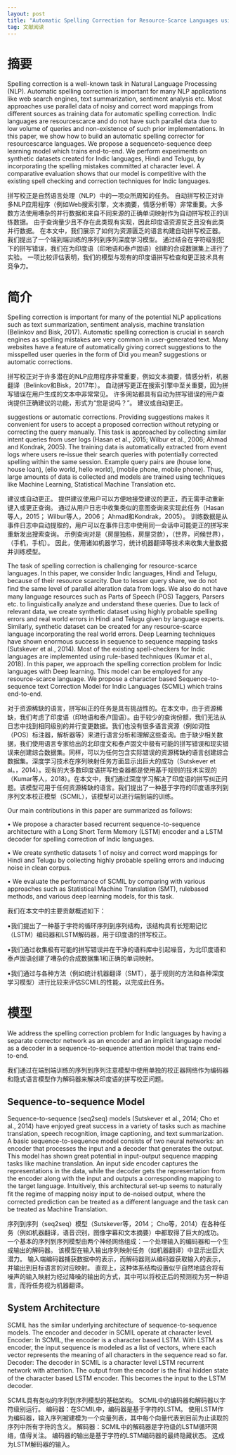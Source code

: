 ```yaml
---
layout: post
title: "Automatic Spelling Correction for Resource-Scarce Languages using Deep Learning"
tag: 文献阅读
---
```


# **摘要**

Spelling correction is a well-known task in Natural Language Processing (NLP). Automatic spelling correction is important for many NLP applications like web search engines, text summarization, sentiment analysis etc. Most approaches use parallel data of noisy and correct word mappings from different sources as training data for automatic spelling correction. Indic languages are resourcescarce and do not have such parallel data due to low volume of queries and non-existence of such prior implementations. In this paper, we show how to build an automatic spelling corrector for resourcescarce languages. We propose a sequenceto-sequence deep learning model which trains end-to-end. We perform experiments on synthetic datasets created for Indic languages, Hindi and Telugu, by incorporating the spelling mistakes committed at character level. A comparative evaluation shows that our model is competitive with the existing spell checking and correction techniques for Indic languages.

拼写校正是自然语言处理（NLP）中的一项众所周知的任务。 自动拼写校正对许多NLP应用程序（例如Web搜索引擎，文本摘要，情感分析等）非常重要。大多数方法使用嘈杂的并行数据和来自不同来源的正确单词映射作为自动拼写校正的训练数据。 由于查询量少且不存在此类现有实现，因此印度语资源贫乏且没有此类并行数据。 在本文中，我们展示了如何为资源匮乏的语言构建自动拼写校正器。 我们提出了一个端到端训练的序列到序列深度学习模型。 通过结合在字符级别犯下的拼写错误，我们在为印度语（印地语和泰卢固语）创建的合成数据集上进行了实验。 一项比较评估表明，我们的模型与现有的印度语拼写检查和更正技术具有竞争力。

# **简介**

Spelling correction is important for many of the potential NLP applications such as text summarization, sentiment analysis, machine translation (Belinkov and Bisk, 2017). Automatic spelling correction is crucial in search engines as spelling mistakes are very common in user-generated text. Many websites have a feature of automatically giving correct suggestions to the misspelled user queries in the form of Did you mean? suggestions or automatic corrections.

拼写校正对于许多潜在的NLP应用程序非常重要，例如文本摘要，情感分析，机器翻译（Belinkov和Bisk，2017年）。 自动拼写更正在搜索引擎中至关重要，因为拼写错误在用户生成的文本中非常常见。 许多网站都具有自动为拼写错误的用户查询提供正确建议的功能，形式为“您是说吗？”。 建议或自动更正。

suggestions or automatic corrections. Providing suggestions makes it convenient for users to accept a proposed correction without retyping or correcting the query manually. This task is approached by collecting similar intent queries from user logs (Hasan et al., 2015; Wilbur et al., 2006; Ahmad and Kondrak, 2005). The training data is automatically extracted from event logs where users re-issue their search queries with potentially corrected spelling within the same session. Example query pairs are (house lone, house loan), (ello world, hello world), (mobile phone, mobile phone). Thus, large amounts of data is collected and models are trained using techniques like Machine Learning, Statistical Machine Translation etc.

建议或自动更正。 提供建议使用户可以方便地接受建议的更正，而无需手动重新键入或更正查询。 通过从用户日志中收集类似的意图查询来实现此任务（Hasan等人，2015； Wilbur等人，2006； Ahmad和Kondrak，2005）。 训练数据是从事件日志中自动提取的，用户可以在事件日志中使用同一会话中可能更正的拼写来重新发出搜索查询。 示例查询对是（房屋独栋，房屋贷款），（世界，问候世界），（手机，手机）。 因此，使用诸如机器学习，统计机器翻译等技术来收集大量数据并训练模型。

The task of spelling correction is challenging for resource-scarce languages. In this paper, we consider Indic languages, Hindi and Telugu, because of their resource scarcity. Due to lesser query share, we do not ﬁnd the same level of parallel alteration data from logs. We also do not have many language resources such as Parts of Speech (POS) Taggers, Parsers etc. to linguistically analyze and understand these queries. Due to lack of relevant data, we create synthetic dataset using highly probable spelling errors and real world errors in Hindi and Telugu given by language experts. Similarly, synthetic dataset can be created for any resource-scarce language incorporating the real world errors. Deep Learning techniques have shown enormous success in sequence to sequence mapping tasks (Sutskever et al., 2014). Most of the existing spell-checkers for Indic languages are implemented using rule-based techniques (Kumar et al., 2018). In this paper, we approach the spelling correction problem for Indic languages with Deep learning. This model can be employed for any resource-scarce language. We propose a character based Sequence-to-sequence text Correction Model for Indic Languages (SCMIL) which trains end-to-end.

对于资源稀缺的语言，拼写纠正的任务是具有挑战性的。在本文中，由于资源稀缺，我们考虑了印度语（印地语和泰卢固语）。由于较少的查询份额，我们无法从日志中找到相同级别的并行变更数据。我们也没有很多语言资源（例如词性（POS）标注器，解析器等）来进行语言分析和理解这些查询。由于缺少相关数据，我们使用语言专家给出的北印度文和泰卢固文中极有可能的拼写错误和现实错误来创建综合数据集。同样，可以为任何包含实际错误的资源稀缺的语言创建综合数据集。深度学习技术在序列映射任务方面显示出巨大的成功（Sutskever et al。，2014）。现有的大多数印度语拼写检查器都是使用基于规则的技术实现的（Kumar等人，2018）。在本文中，我们通过深度学习解决了印度语的拼写纠正问题。该模型可用于任何资源稀缺的语言。我们提出了一种基于字符的印度语序列到序列文本校正模型（SCMIL），该模型可以进行端到端的训练。

Our main contributions in this paper are summarized as follows:

• We propose a character based recurrent sequence-to-sequence architecture with a Long Short Term Memory (LSTM) encoder and a LSTM decoder for spelling correction of Indic languages.

• We create synthetic datasets 1 of noisy and correct word mappings for Hindi and Telugu by collecting highly probable spelling errors and inducing noise in clean corpus.

• We evaluate the performance of SCMIL by comparing with various approaches such as Statistical Machine Translation (SMT), rulebased methods, and various deep learning models, for this task.

我们在本文中的主要贡献概述如下：

•我们提出了一种基于字符的循环序列到序列结构，该结构具有长短期记忆（LSTM）编码器和LSTM解码器，用于印度语的拼写校正。

•我们通过收集极有可能的拼写错误并在干净的语料库中引起噪音，为北印度语和泰卢固语创建了嘈杂的合成数据集1和正确的单词映射。

•我们通过与各种方法（例如统计机器翻译（SMT），基于规则的方法和各种深度学习模型）进行比较来评估SCMIL的性能，以完成此任务。

# **模型**

We address the spelling correction problem for Indic languages by having a separate corrector network as an encoder and an implicit language model as a decoder in a sequence-to-sequence attention model that trains end-to-end.

我们通过在端到端训练的序列到序列注意模型中使用单独的校正器网络作为编码器和隐式语言模型作为解码器来解决印度语的拼写校正问题。

## Sequence-to-sequence Model

Sequence-to-sequence (seq2seq) models (Sutskever et al., 2014; Cho et al., 2014) have enjoyed great success in a variety of tasks such as machine translation, speech recognition, image captioning, and text summarization. A basic sequence-to-sequence model consists of two neural networks: an encoder that processes the input and a decoder that generates the output. This model has shown great potential in input-output sequence mapping tasks like machine translation. An input side encoder captures the representations in the data, while the decoder gets the representation from the encoder along with the input and outputs a corresponding mapping to the target language. Intuitively, this architectural set-up seems to naturally ﬁt the regime of mapping noisy input to de-noised output, where the corrected prediction can be treated as a different language and the task can be treated as Machine Translation.

序列到序列（seq2seq）模型（Sutskever等，2014； Cho等，2014）在各种任务（例如机器翻译，语音识别，图像字幕和文本摘要）中都取得了巨大的成功。 一个基本的序列到序列模型由两个神经网络组成：一个处理输入的编码器和一个生成输出的解码器。 该模型在输入输出序列映射任务（如机器翻译）中显示出巨大潜力。 输入端编码器捕获数据中的表示，而解码器则从编码器获取输入的表示，并输出到目标语言的对应映射。 直观上，这种体系结构设置似乎自然地适合将有噪声的输入映射为经过降噪的输出的方式，其中可以将校正后的预测视为另一种语言，而将任务视为机器翻译。

## System Architecture

SCMIL has the similar underlying architecture of sequence-to-sequence models. The encoder and decoder in SCMIL operate at character level.
Encoder: In SCMIL, the encoder is a character based LSTM. With LSTM as encoder, the input sequence is modeled as a list of vectors, where each vector represents the meaning of all characters in the sequence read so far.
Decoder: The decoder in SCMIL is a character level LSTM recurrent network with attention. The output from the encoder is the ﬁnal hidden state of the character based LSTM encoder. This becomes the input to the LSTM decoder.

SCMIL具有类似的序列到序列模型的基础架构。 SCMIL中的编码器和解码器以字符级别运行。
编码器：在SCMIL中，编码器是基于字符的LSTM。 使用LSTM作为编码器，输入序列被建模为一个向量列表，其中每个向量代表到目前为止读取的序列中所有字符的含义。
解码器：SCMIL中的解码器是字符级的LSTM循环网络，值得关注。 编码器的输出是基于字符的LSTM编码器的最终隐藏状态。 这成为LSTM解码器的输入。
